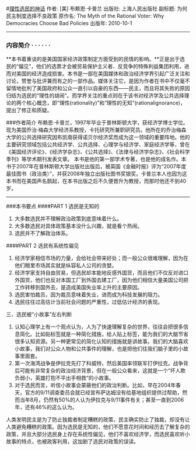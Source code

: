#[理性选民的神话](https://book.douban.com/subject/5348296/)
作者:  [美] 布赖恩·卡普兰
出版社: 上海人民出版社
副标题: 为何民主制度选择不良政策
原作名: The Myth of the Rational Voter: Why Democracies Choose Bad Policies
出版年: 2010-10-1
***
### 内容简介  · · · · · ·
**本书着重谈的是美国国家经济政策制定方面受到的民情的影响。**正是出于选民的“偏见”，他们的选票才会被贸易保护主义者、反竞争的特殊利益集团利用，进而对美国的经济造成损害。本书是一部在美国媒体和政治经济学界引起广泛关注和讨论，赞誉与批评兼而有之的一部作品。媒体关注它，是因为作者在书中不仅毫不留情地批判了美国政府和公众一直引以自豪的东西——民主，而且将其失败的原因归结为选民的“理性的胡闹”。而学界关注的重点则在于该书对经济学及公共选择理论的两个核心概念，即“理性(rationality)”和“理性的无知”(rationalignorance)，提出了修正和质疑。

###作者简介 
布赖恩·卡普兰，1997年毕业于普林斯顿大学，获经济学博士学位。现为美国乔治·梅森大学经济系教授，卡托研究所兼职研究员。他所在的乔治梅森大学的公共选择研究因布凯南获得诺贝尔经济奖而成为这一领域的重要阵地。他的主要研究领域包括公共经济学、公共选择、心理学与经济学、家庭经济学等，曾在《美国经济评论》、《经济学杂志》、《公共选择》、《法律与经济学杂志》、《社会科学季刊》等学术期刊发表文章。
本书是他的第一部学术专著，也是他的成名作。本书于2007年在普林斯顿大学出版社出版后，被英国《金融时报》评为“2007年度最佳图书（政治类）”，并获2008年独立出版社图书奖银奖。卡普兰本人也因为这本书而在美国声名鹊起，在本书出版之后不久便晋升为教授，而那时他还不到40岁。
***
###本书要点
####PART 1 选民是无知的
1. 大多数选民并不理解政治政策到底意味着什么。
2. 大多数选民对具体政策基本没什么兴趣，就是看个热闹。
3. 选民并不了解政治体系。

####PART 2 选民有系统性偏见
1. 经济学家相信市场的力量，会给社会带来好处；而一般公众很难理解，因为在他们眼里市场其实就是纵容私人公司的贪婪。
2. 经济学家支持自由贸易，但选民却本能地反感外国货，而且他们不仅反对进口外国货，他们也反对本国工厂到外国去建工厂，因为他们相信大量美国公司把工作转移到国外去，是造成美国失业率上升的主要原因。
3. 选民害怕裁员，因为裁员意味着失业，进而成为科技发展的阻力。
4. 选民往往过高估计当前社会问题的严重性，过低估计经济的表现。

三、选民被“小故事”左右判断
1. 认知心理学上有一个观点认为，人为了快速理解复杂的世界，往往会把很多信息简化。比如贴标签就是一种简化措施，给人贴上标签，能为我们的大脑节省很多认知资源。另一种更常见的简化认知的措施就是讲故事。我们的大脑喜欢小故事，我们对公众人物和公共事件的理解，也是把他们往我们脑子里的小故事里面套。
2. 第一次海湾战争是伊拉克先打了科威特，然后美国率领联军打伊拉克。战争背后可能有非常复杂的政治经济背景，但在一般公众看来，这就是一个“坏人欺负弱小，英雄打抱不平出手相救”的小故事。
3. 对于选民而言，听信小故事会蒙蔽他们的政治判断。比如，早在2004年春天，官方的9/11调查委员会就已经宣布萨达姆没有给基地组织提供过帮助，然而当年8月，仍然有50%的人认为伊拉克与9/11事件有关；甚至一直到2006年，还有46%的这么认为。
 
人类发明民主是为了防止独裁者制定糟糕的政策，民主确实防止了独裁，却没有让人类避免糟糕的政策。因为选民是无知的，他们不愿意花时间和经历去了解复杂的政策，并且大部分选民身上存在系统性偏见，他们不喜欢经济学，而选民喜欢听小故事的特点，也被政客利用，这加剧了选民对政策的误读。
 
